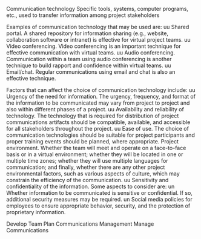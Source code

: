 Communication technology Specific tools, systems, computer programs, etc., used to transfer information among 
project stakeholders


Examples of communication technology that may 
be used are:
uu Shared portal. A shared repository for information sharing (e.g., website, collaboration software or intranet) is 
effective for virtual project teams.
uu Video conferencing. Video conferencing is an important technique for effective communication with 
virtual teams.
uu Audio conferencing. Communication within a team using audio conferencing is another technique to build 
rapport and confidence within virtual teams.
uu Email/chat. Regular communications using email and chat is also an effective technique.


Factors that can affect the choice of communication technology include:
uu Urgency of the need for information. The urgency, frequency, and format of the information to be communicated 
may vary from project to project and also within different phases of a project.
uu Availability and reliability of technology. The technology that is required for distribution of project 
communications artifacts should be compatible, available, and accessible for all stakeholders throughout 
the project.
uu Ease of use. The choice of communication technologies should be suitable for project participants and proper 
training events should be planned, where appropriate.
Project environment. Whether the team will meet and operate on a face-to-face basis or in a virtual environment; 
whether they will be located in one or multiple time zones; whether they will use multiple languages for 
communication; and finally, whether there are any other project environmental factors, such as various aspects 
of culture, which may constrain the efficiency of the communication.
uu Sensitivity and confidentiality of the information. Some aspects to consider are:
un Whether information to be communicated is sensitive or confidential. If so, additional security measures may 
be required.
un Social media policies for employees to ensure appropriate behavior, security, and the protection of 
proprietary information.


Develop Team
Plan Communications Management
Manage Communications



